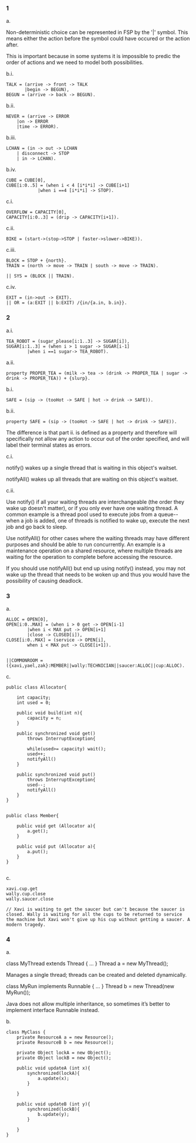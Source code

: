 ### 1 

a.

Non-deterministic choice can be represented in FSP by the '|' symbol. This means either the action before the symbol could have occured or the action after.

This is important because in some systems it is impossible to predic the order of actions and we need to model both possibilities.

b.i.

```
TALK = (arrive -> front -> TALK
       |begin -> BEGUN),
BEGUN = (arrive -> back -> BEGUN).
```

b.ii.

```
NEVER = (arrive -> ERROR
	|on -> ERROR
	|time -> ERROR).
```

b.iii.

```
LCHAN = (in -> out -> LCHAN
	| disconnect -> STOP 
	| in -> LCHAN).
```

b.iv.

```
CUBE = CUBE[0],
CUBE[i:0..5] = (when i < 4 [i*i*i] -> CUBE[i+1]
			|when i ==4 [i*i*i] -> STOP).
```


c.i.

```
OVERFLOW = CAPACITY[0],
CAPACITY[i:0..3] = (drip -> CAPACITY[i+1]).
```

c.ii.

```
BIKE = (start->(stop->STOP | faster->slower->BIKE)).
```

c.iii.

```
BLOCK = STOP + {north}.
TRAIN = (north -> move -> TRAIN | south -> move -> TRAIN).

|| SYS = (BLOCK || TRAIN).
```

c.iv.

```
EXIT = (in->out -> EXIT).
|| OR = (a:EXIT || b:EXIT) /{in/{a.in, b.in}}.
```


### 2

a.i.

```
TEA_ROBOT = (sugar_please[i:1..3] -> SUGAR[i]),
SUGAR[i:1..3] = (when i > 1 sugar -> SUGAR[i-1]
		|when i ==1 sugar-> TEA_ROBOT).
```

a.ii.

```
property PROPER_TEA = (milk -> tea -> (drink -> PROPER_TEA | sugar -> drink -> PROPER_TEA)) + {slurp}.
```

b.i.

```
SAFE = (sip -> (tooHot -> SAFE | hot -> drink -> SAFE)).
```

b.ii.

```
property SAFE = (sip -> (tooHot -> SAFE | hot -> drink -> SAFE)).
```

The difference is that part ii. is defined as a property and therefore will specifically not allow any action to occur out of the order specified, and will label their terminal states as errors.

c.i.

notify() wakes up a single thread that is waiting in this object's waitset.

notifyAll() wakes up all threads that are waiting on this object's waitset.

c.ii.

Use notify() if all your waiting threads are interchangeable (the order they wake up doesn't matter), or if you only ever have one waiting thread. A common example is a thread pool used to execute jobs from a queue--when a job is added, one of threads is notified to wake up, execute the next job and go back to sleep.

Use notifyAll() for other cases where the waiting threads may have different purposes and should be able to run concurrently. An example is a maintenance operation on a shared resource, where multiple threads are waiting for the operation to complete before accessing the resource.

If you should use notifyAll() but end up using notify() instead, you may not wake up the thread that needs to be woken up and thus you would have the possibility of causing deadlock.

### 3

a. 

```
ALLOC = OPEN[0],
OPEN[i:0..MAX] = (when i > 0 get -> OPEN[i-1]
		|when i < MAX put -> OPEN[i+1]
		|close -> CLOSED[i]),
CLOSE[i:0..MAX] = (service -> OPEN[i],
		when i < MAX put -> CLOSE[i+1]).


||COMMONROOM = ({xavi,yael,zak}:MEMBER||wally:TECHNICIAN||saucer:ALLOC||cup:ALLOC).

```

c. 

```
public class Allocator{

	int capacity;
	int used = 0;
	
	public void build(int n){
		capacity = n;	
	}
	
	public synchronized void get()
		throws InterruptException{
		
		while(used>= capacity) wait();
		used++;
		notifyAll()
	}	
	
	public synchronized void put()
		throws InterruptException{
		used--;
		notifyAll()
	}
}


public class Member{
	
	public void get (Allocator a){
		a.get();
	}
	
	public void put (Allocator a){
		a.put();
	}
}


```

c.

```
xavi.cup.get
wally.cup.close
wally.saucer.close

// Xavi is waiting to get the saucer but can't because the saucer is closed. Wally is waiting for all the cups to be returned to service the machine but Xavi won't give up his cup without getting a saucer. A modern tragedy.
```


### 4 

a.

class MyThread extends Thread { … } Thread a = new MyThread();

Manages a single thread; threads can be created and deleted dynamically.

class MyRun implements Runnable { … } Thread b = new Thread(new MyRun());

Java does not allow multiple inheritance, so sometimes it’s better to implement interface Runnable instead.

b. 


```
class MyClass {
	private ResourceA a = new Resource();
	private ResourceB b = new Resource();
	
	private Object lockA = new Object();
	private Object lockB = new Object();
	
	public void updateA (int x){
		synchronized(lockA){
			a.update(x);
		}
	
	}
	
	public void updateB (int y){
		synchronized(lockB){
			b.update(y);
		}
	
	}
}

```



